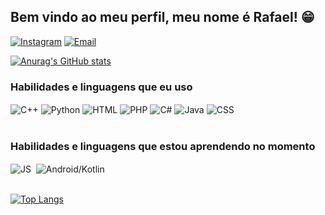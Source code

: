## Bem vindo ao meu perfil, meu nome é Rafael! 😁

[![Instagram](https://img.shields.io/badge/Instagram-E4405F?style=for-the-badge&logo=instagram&logoColor=white)](https://www.instagram.com/rafaelmatexco/)
[![Email](https://img.shields.io/badge/Gmail-D14836?style=for-the-badge&logo=gmail&logoColor=white)](matescorapha@gmail.com)

[![Anurag's GitHub stats](https://github-readme-stats.vercel.app/api?username=RafaMatesco&hide=stars,prs&count_private=true&show_icons=true&theme=merko)](https://github.com/anuraghazra/github-readme-stats)

### Habilidades e linguagens que eu uso
<div style"display: inlineblock">
    <img  align="center" alt="C++" src="https://img.shields.io/badge/C%2B%2B-00599C?style=for-the-badge&logo=c%2B%2B&logoColor=white"/>
    <img  align="center" alt="Python" src="https://img.shields.io/badge/Python-3776AB?style=for-the-badge&logo=python&logoColor=white"/>
    <img  align="center" alt="HTML" src="https://img.shields.io/badge/HTML5-E34F26?style=for-the-badge&logo=html5&logoColor=white"/>
    <img  align="center" alt="PHP" src="https://img.shields.io/badge/PHP-777BB4?style=for-the-badge&logo=php&logoColor=white"/>
    <img  align="center" alt="C#" src="https://img.shields.io/badge/C%23-239120?style=for-the-badge&logo=c-sharp&logoColor=white"/>
<img  align="center" alt="Java" src="https://img.shields.io/badge/Java-ED8B00?style=for-the-badge&logo=java&logoColor=white"/>
<img  align="center" alt="CSS" src="https://img.shields.io/badge/CSS3-1572B6?style=for-the-badge&logo=css3&logoColor=white"/>
</div><br/>

### Habilidades e linguagens que estou aprendendo no momento
<div style"display: inlineblock">
    <img  align="center" alt="JS" src="https://img.shields.io/badge/JavaScript-F7DF1E?style=for-the-badge&logo=javascript&logoColor=black"/>
    <img  align="center" alt="" src="https://img.shields.io/badge/PHP-777BB4?style=for-the-badge&logo=php&logoColor=white"/>
    <img  align="center" alt="Android/Kotlin" src="https://img.shields.io/badge/Android-3DDC84?style=for-the-badge&logo=android&logoColor=white"/>
</div><br/>



[![Top Langs](https://github-readme-stats.vercel.app/api/top-langs/?username=RafaMatesco&layout=compact&theme=merko)](https://github.com/anuraghazra/github-readme-stats)

